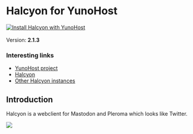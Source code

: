 # Halcyon for YunoHost


[![Install Halcyon with YunoHost](https://install-app.yunohost.org/install-with-yunohost.png)](https://install-app.yunohost.org/?app=halcyon)<br><br>
Version: **2.1.3**
<br>
### Interesting links

- [YunoHost project](https://yunohost.org)
- [Halcyon](https://notabug.org/halcyon-suite/halcyon)
- [Other Halcyon instances](https://notabug.org/halcyon-suite/halcyon/wiki/Instances)

## Introduction
Halcyon is a webclient for Mastodon and Pleroma which looks like Twitter.

<img src="https://halcyon.cybre.space/login/assets/images/preview0.png"><br>


